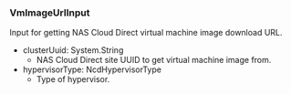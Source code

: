 ### VmImageUrlInput
Input for getting NAS Cloud Direct virtual machine image download URL.

- clusterUuid: System.String
  - NAS Cloud Direct site UUID to get virtual machine image from.
- hypervisorType: NcdHypervisorType
  - Type of hypervisor.
